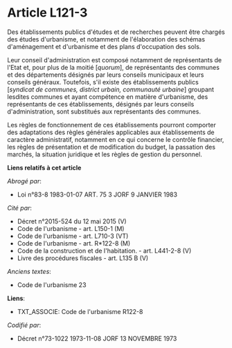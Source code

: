 # Article L121-3

Des établissements publics d'études et de recherches peuvent être chargés des études d'urbanisme, et notamment de
l'élaboration des schémas d'aménagement et d'urbanisme et des plans d'occupation des sols.

Leur conseil d'administration est composé notamment de représentants de l'Etat et, pour plus de la moitié [*quorum*], de
représentants des communes et des départements désignés par leurs conseils municipaux et leurs conseils généraux. Toutefois,
s'il existe des établissements publics [*syndicat de communes, district urbain, communauté urbaine*] groupant lesdites
communes et ayant compétence en matière d'urbanisme, des représentants de ces établissements, désignés par leurs conseils
d'administration, sont substitués aux représentants des communes.

Les règles de fonctionnement de ces établissements pourront comporter des adaptations des règles générales applicables aux
établissements de caractère administratif, notamment en ce qui concerne le contrôle financier, les règles de présentation et
de modification du budget, la passation des marchés, la situation juridique et les règles de gestion du personnel.

**Liens relatifs à cet article**

_Abrogé par_:

  - Loi n°83-8 1983-01-07 ART. 75 3 JORF 9 JANVIER 1983

_Cité par_:

  - Décret n°2015-524 du 12 mai 2015 (V)
  - Code de l'urbanisme - art. L150-1 (M)
  - Code de l'urbanisme - art. L710-3 (VT)
  - Code de l'urbanisme - art. R*122-8 (M)
  - Code de la construction et de l'habitation. - art. L441-2-8 (V)
  - Livre des procédures fiscales - art. L135 B (V)

_Anciens textes_:

  - Code de l'urbanisme 23

**Liens**:

  - TXT_ASSOCIE: Code de l'urbanisme R122-8

_Codifié par_:

  - Décret n°73-1022 1973-11-08 JORF 13 NOVEMBRE 1973
